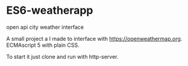 # ES6-weatherapp
open api city weather interface

A small project a I made to interface with https://openweathermap.org.
ECMAscript 5 with plain CSS.

To start it just clone and run with http-server.